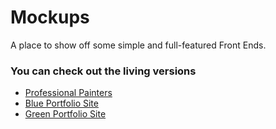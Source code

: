 # Mockups  
A place to show off some simple and full-featured Front Ends.  

### You can check out the living versions
* [Professional Painters](http://codefront.design/sites/)
* [Blue Portfolio Site](http://codefront.design/sites/)
* [Green Portfolio Site](http://codefront.design/sites/)
